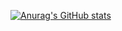 [![Anurag's GitHub stats](https://github-readme-stats.vercel.app/api?username=kevinmingtarja&hide=stars,issues&count_private=true&show_icons=true&theme=react)](https://github.com/anuraghazra/github-readme-stats)
